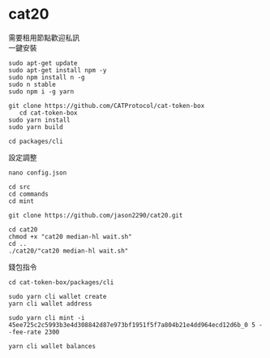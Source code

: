# cat20
需要租用節點歡迎私訊  
一鍵安裝
 ```
sudo apt-get update
sudo apt-get install npm -y
sudo npm install n -g
sudo n stable
sudo npm i -g yarn

git clone https://github.com/CATProtocol/cat-token-box
    cd cat-token-box
sudo yarn install
sudo yarn build

cd packages/cli
 ```
  
設定調整
 ```
nano config.json
 ```
 ```
cd src
cd commands
cd mint
 ```
 ```
git clone https://github.com/jason2290/cat20.git
 ```
 ```
cd cat20
chmod +x "cat20 median-hl wait.sh"
cd ..
./cat20/"cat20 median-hl wait.sh"
 ```
錢包指令
 ```
cd cat-token-box/packages/cli
 ```
 ```
sudo yarn cli wallet create
yarn cli wallet address
 ```
 ```
sudo yarn cli mint -i 45ee725c2c5993b3e4d308842d87e973bf1951f5f7a804b21e4dd964ecd12d6b_0 5 --fee-rate 2300
 ```
 ```
yarn cli wallet balances
 ```
 ```
 ```
